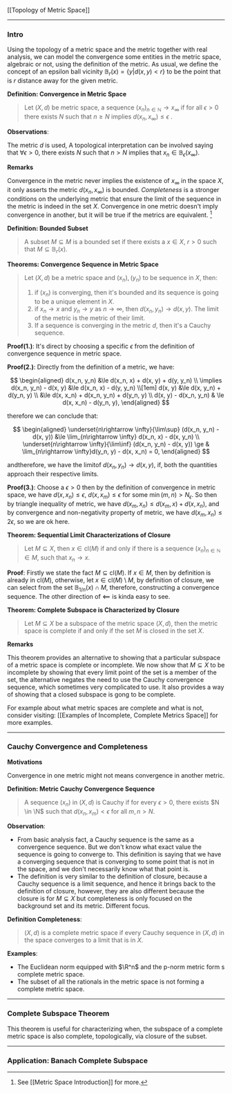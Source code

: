 [[Topology of Metric Space]]


---
### **Intro**
Using the topology of a metric space and the metric together with real analysis, we can model the convergence some entities in the metric space, algebraic or not, using the definition of the metric. As usual, we define the concept of an epsilon ball vicinity $\mathbb B_r(x) = \{y| d(x, y) < r\}$ to be the point that is $r$ distance away for the given metric. 

**Definition: Convergence in Metric Space**
> Let $(X, d)$ be metric space, a sequence $(x_n)_{n\in \mathbb N}\rightarrow x_\infty$ if for all $\epsilon > 0$ there exists $N$ such that $n\ge N$ implies $d(x_n, x_\infty)\le \epsilon$ . 

**Observations**: 

The metric $d$ is used, A topological interpretation can be involved saying that $\forall \epsilon > 0$, there exists $N$ such that $n > N$ implies that $x_n\in \mathbb B_\epsilon(x_\infty)$. 

**Remarks**

Convergence in the metric never implies the existence of $x_\infty$ in the space $X$, it only asserts the metric $d(x_n, x_\infty)$ is bounded. *Completeness* is a stronger conditions on the underlying metric that ensure the limit of the sequence in the metric is indeed in the set $X$. Convergence in one metric doesn't imply convergence in another, but it will be true if the metrics are equivalent. [^1]

[^1]: See [[Metric Space Introduction]] for more. 


**Definition: Bounded Subset**

> A subset $M\subseteq M$ is a bounded set if there exists a $x\in X$, $r > 0$ such that $M \subseteq\mathbb B_{r}(x)$. 

**Theorems: Convergence Sequence in Metric Space**

> Let $(X, d)$ be a metric space and $(x_n), (y_n)$ to be sequence in $X$, then: 
> 1. if $(x_n)$ is converging, then it's bounded and its sequence is going to be a unique element in $X$. 
> 2. if $x_n\rightarrow x$ and $y_n\rightarrow y$ as $n\rightarrow \infty$, then $d(x_n, y_n) \rightarrow d(x, y)$. The limit of the metric is the metric of their limit. 
> 3. If a sequence is converging in the metric $d$, then it's a Cauchy sequence.  

**Proof(1.)**: 
It's direct by choosing a specific $\epsilon$ from the definition of convergence sequence in metric space. 

**Proof(2.)**:
Directly from the definition of a metric, we have: 

$$
\begin{aligned}
    d(x_n, y_n) &\le d(x_n, x) + d(x, y) + d(y, y_n)
    \\
    \implies 
    d(x_n, y_n) - d(x, y) &\le 
    d(x_n, x) - d(y, y_n)
    \\[1em]
    d(x, y) &\le d(x, y_n) + d(y_n, y)
    \\
    &\le d(x, x_n) + d(x_n, y_n) + d(y_n, y)
    \\
    d(x, y) - d(x_n, y_n) & \le d(x, x_n) - d(y_n, y), 
\end{aligned}
$$

therefore we can conclude that: 

$$
\begin{aligned}
    \underset{n\rightarrow \infty}{\lim\sup}
    (d(x_n, y_n) - d(x, y)) 
    &\le \lim_{n\rightarrow \infty} d(x_n, x) - d(x, y_n)
    \\
    \underset{n\rightarrow \infty}{\lim\inf}
    (d(x_n, y_n) - d(x, y)) \ge & \lim_{n\rightarrow \infty}d(y_n, y) - d(x, x_n)  = 0, 
\end{aligned}
$$

andtherefore, we have the limitof $d(x_n, y_n)\rightarrow d(x, y)$, if, both the quantities approach their respective limits. 

**Proof(3.)**: Choose a $\epsilon > 0$ then by the definition of convergence in metric space, we have $d(x, x_n)\le \epsilon$, $d(x, x_m) \le \epsilon$ for some $\min(m, n) > N_\epsilon$. So then by triangle inequality of metric, we have $d(x_m, x_n) \le d(x_m, x) + d(x, x_n)$, and by convergence and non-negativity property of metric, we have $d(x_m, x_n) \le 2 \epsilon$, so we are ok here. 

**Theorem: Sequential Limit Characterizations of Closure**
> Let $M\subseteq X$, then $x\in \text{cl}(M)$ if and only if there is a sequence $(x_n)_{n\in \mathbb N}\in M$, such that $x_n\rightarrow x$. 

**Proof**: 
Firstly we state the fact $M \subseteq \text{cl}(M)$. If $x\in M$, then by definition is already in $\text{cl}(M)$, otherwise, let $x\in \text{cl}(M)\setminus M$, by definition of closure, we can select from the set $\mathbb B_{1/n}(x)\cap M$, therefore, constructing a convergence sequence. The other direction of $\impliedby$ is kinda easy to see. 

**Theorem: Complete Subspace is Characterized by Closure**
> Let $M\subseteq X$ be a subspace of the metric space $(X, d)$, then the metric space is complete if and only if the set $M$ is closed in the set $X$.

**Remarks**

This theorem provides an alternative to showing that a particular subspace of a metric space is complete or incomplete. We now show that $M\subseteq X$ to be incomplete by showing that every limit point of the set is a member of the set, the alternative negates the need to use the Cauchy convergence sequence, which sometimes very complicated to use. It also provides a way of showing that a closed subspace is gong to be complete. 

For example about what metric spaces are complete and what is not, consider visiting: [[Examples of Incomplete, Complete Metrics Space]] for more examples. 

---
### **Cauchy Convergence and Completeness**

**Motivations**

Convergence in one metric might not means convergence in another metric. 

**Definition: Metric Cauchy Convergence Sequence**

> A sequence $(x_n)$ in $(X, d)$ is Cauchy if for every $\epsilon > 0$, there exists $N \in \N$ such that $d(x_n, x_m) < \epsilon$ for all $m, n > N$. 

**Observation**: 

- From basic analysis fact, a Cauchy sequence is the same as a convergence sequence. But we don't know what exact value the sequence is going to converge to. This definition is saying that we have a converging sequence that is converging to some point that is not in the space, and we don't necessarily know what that point is. 
- The definition is very similar to the definition of closure, because a Cauchy sequence is a limit sequence, and hence it brings back to the definition of closure, however, they are also different because the closure is for $M\subseteq X$ but completeness is only focused on the background set and its metric. Different focus. 

**Definition Completeness**: 

> $(X, d)$ is a complete metric space if every Cauchy sequence in $(X, d)$ in the space converges to a limit that is in $X$. 


**Examples**: 

- The Euclidean norm equipped with $\R^n$ and the p-norm metric form s complete metric space. 
- The subset of all the rationals in the metric space is not forming a complete metric space. 


---
### **Complete Subspace Theorem**

This theorem is useful for characterizing when, the subspace of a complete metric space is also complete, topologically, via closure of the subset. 



---
### **Application: Banach Complete Subspace**



